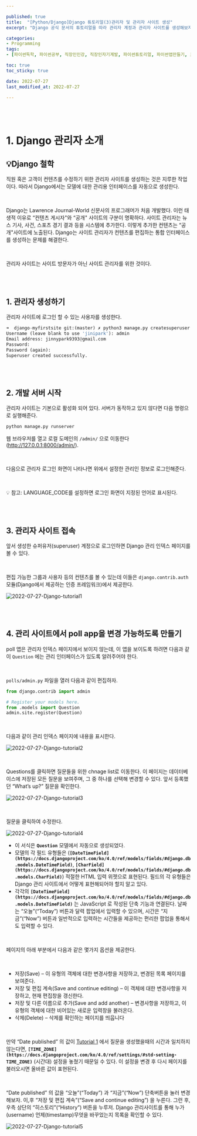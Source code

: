 ```yaml
---

published: true
title:  "[Python/Django]Django 튜토리얼(3)관리자 및 관리자 사이트 생성"
excerpt: "Django 공식 문서의 튜토리얼을 따라 관리자 계정과 관리자 사이트를 생성해보자"

categories:
- Programming
tags:
- [파이썬독학, 파이썬공부, 직장인인강, 직장인자기계발, 파이썬튜토리얼, 파이썬앱만들기, 코딩입문, 개발입문]

toc: true
toc_sticky: true

date: 2022-07-27
last_modified_at: 2022-07-27

---
```


<br/><br/>

# 1. Django 관리자 소개

## 💡Django 철학

직원 혹은 고객이 컨텐츠를 수정하기 위한 관리자 사이트를 생성하는 것은 지루한 작업이다. 따라서 Django에서는 모델에 대한 관리용 인터페이스를 자동으로 생성한다.

<br/>

Django는 Lawrence Journal-World 신문사의 프로그래머가 처음 개발했다. 이런 태생적 이유로 “컨텐츠 게시자"와 “공개" 사이트의 구분이 명확하다. 사이트 관리자는 뉴스 기사, 사건, 스포츠 경기 결과 등을 시스템에 추가한다. 이렇게 추가한 컨텐츠는 “공개"사이트에 노출된다. Django는 사이트 관리자가 컨텐츠를 편집하는 통합 인터페이스를 생성하는 문제를 해결한다.

<br/>

관리자 사이트는 사이트 방문자가 아닌 사이트 관리자를 위한 것이다.

<br/><br/>

## 1. 관리자 생성하기

관리자 사이트에 로그인 할 수 있는 사용자를 생성한다.

```python
➜  django-myfirstsite git:(master) ✗ python3 manage.py createsuperuser 
Username (leave blank to use 'jinipark'): admin
Email address: jinnypark9393@gmail.com
Password: 
Password (again): 
Superuser created successfully.
```

<br/><br/>

## 2. 개발 서버 시작

관리자 사이트는 기본으로 활성화 되어 있다. 서버가 동작하고 있지 않다면 다음 명령으로 실행해준다.

```python
python manage.py runserver
```

웹 브라우저를 열고 로컬 도메인의 `/admin/` 으로 이동한다(http://127.0.0.1:8000/admin/).

<br/>

다음으로 관리자 로그인 화면이 나타나면 위에서 설정한 관리인 정보로 로그인해준다.

<br/>

💡 참고: LANGUAGE_CODE를 설정하면 로그인 화면이 지정된 언어로 표시된다.

<br/><br/>

## 3. 관리자 사이트 접속

앞서 생성한 슈퍼유저(superuser) 계정으로 로그인하면 Django 관리 인덱스 페이지를 볼 수 있다.

<br/>

편집 가능한 그룹과 사용자 등의 컨텐츠를 볼 수 있는데 이들은 `django.contrib.auth` 모듈(Django에서 제공하는 인증 프레임워크)에서 제공한다.

![2022-07-27-Django-tutorial1](/assets/images/2022-07-27-Django-tutorial3/2022-07-27-Django-tutorial1.png)

<br/><br/>

## 4. 관리 사이트에서 poll app을 변경 가능하도록 만들기

poll 앱은 관리자 인덱스 페이지에서 보이지 않는데, 이 앱을 보이도록 하려면 다음과 같이 `Question` 에는 관리 인터페이스가 있도록 알려주어야 한다.

<br/>

`polls/admin.py` 파일을 열러 다음과 같이 편집하자.

```python
from django.contrib import admin

# Register your models here.
from .models import Question
admin.site.register(Question)
```

<br/>

다음과 같이 관리 인덱스 페이지에 내용을 표시한다.

![2022-07-27-Django-tutorial2](/assets/images/2022-07-27-Django-tutorial3/2022-07-27-Django-tutorial2.png)

<br/>

Questions를 클릭하면 질문들을 위한 chnage list로 이동한다. 이 페이지는 데이터베이스에 저장된 모든 질문을 보여주며, 그 중 하나를 선택해 변경할 수 있다. 앞서 등록했던 “What’s up?” 질문을 확인한다.

![2022-07-27-Django-tutorial3](/assets/images/2022-07-27-Django-tutorial3/2022-07-27-Django-tutorial3.png)

<br/>

질문을 클릭하여 수정한다.

![2022-07-27-Django-tutorial4](/assets/images/2022-07-27-Django-tutorial3/2022-07-27-Django-tutorial4.png)

- 이 서식은 **`Question`** 모델에서 자동으로 생성되었다.
- 모델의 각 필드 유형들은 (**`[DateTimeField](https://docs.djangoproject.com/ko/4.0/ref/models/fields/#django.db.models.DateTimeField)`**, **`[CharField](https://docs.djangoproject.com/ko/4.0/ref/models/fields/#django.db.models.CharField)`**) 적절한 HTML 입력 위젯으로 표현된다. 필드의 각 유형들은 Django 관리 사이트에서 어떻게 표현해되어야 할지 알고 있다.
- 각각의 **`[DateTimeField](https://docs.djangoproject.com/ko/4.0/ref/models/fields/#django.db.models.DateTimeField)`** 는 JavaScript 로 작성된 단축 기능과 연결된다. 날짜는 “오늘”(“Today”) 버튼과 달력 팝업에서 입력할 수 있으며, 시간은 “지금”(“Now”) 버튼과 일반적으로 입력하는 시간들을 제공하는 편리한 팝업을 통해서도 입력할 수 있다.

<br/>

페이지의 아래 부분에서 다음과 같은 몇가지 옵션을 제공한다.

<br/>

- 저장(Save) – 이 유형의 객체에 대한 변경사항을 저장하고, 변경된 목록 페이지를 보여준다.
- 저장 및 편집 계속(Save and continue editing) – 이 객체에 대한 변경사항을 저장하고, 현재 편집창을 갱신한다.
- 저장 및 다른 이름으로 추가(Save and add another) – 변경사항을 저장하고, 이 유형의 객체에 대한 비어있는 새로운 입력창을 불러온다.
- 삭제(Delete) – 삭제를 확인하는 페이지를 띄웁니다

<br/>

만약 “Date published” 의 값이 [Tutorial 1](https://docs.djangoproject.com/ko/4.0/intro/tutorial01/) 에서 질문을 생성했을때의 시간과 일치하지 않는다면, **`[TIME_ZONE](https://docs.djangoproject.com/ko/4.0/ref/settings/#std-setting-TIME_ZONE)`** (시간대) 설정을 놓쳤기 때문일 수 있다. 이 설정을 변경 후 다시 페이지를 불러오시면 올바른 값이 표현된다.

<br/>

“Date published” 의 값을 “오늘”(“Today”) 과 “지금”(“Now”) 단축버튼을 눌러 변경해보자. 이,후 “저장 및 편집 계속”(“Save and continue editing”) 을 누른다. 그런 후, 우측 상단의 “히스토리”(“History”) 버튼을 누루저. Django 관리사이트를 통해 누가(username) 언제(timestamp)무엇을 바꾸었는지 목록을 확인할 수 있다.

![2022-07-27-Django-tutorial5](/assets/images/2022-07-27-Django-tutorial3/2022-07-27-Django-tutorial5.png)
    
<br/><br/>